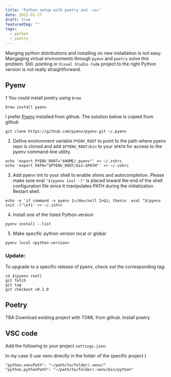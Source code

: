 ```yaml
---
title: 'Python setup with poetry and  vsc'
date: 2021-01-27
draft: true
featuredImg: ""
tags: 
  - python
  - poetry
---
```


Manging python distributions and installing on new installation is not easy.
Mangaging virtual environments through `pyenv`  and `poetry` solve this problem.
Still. pointing in `Visual Studio Code`  project to the right Python version is not really  straightforward.

## Pyenv

1 You could install poetry using `brew`
```
brew install pyenv
```
I prefer [Pyenv](https://github.com/pyenv/pyenv-installer) installed from github. The solution below is copied from github
``` 
git clone https://github.com/pyenv/pyenv.git ~/.pyenv
```
2. Define environment variable `PYENV_ROOT` to point to the path where pyenv repo is cloned and add `$PYENV_ROOT/bin` to your `$PATH` for access to the pyenv command-line utility.
```
echo 'export PYENV_ROOT="$HOME/.pyenv"' >> ~/.zshrc
echo 'export PATH="$PYENV_ROOT/bin:$PATH"' >> ~/.zshrc
```
3. Add pyenv init to your shell to enable shims and autocompletion. Please make sure eval `"$(pyenv init -)"` is placed toward the end of the shell configuration file since it manipulates PATH during the initialization. Restart shell.
```
echo -e 'if command -v pyenv 1>/dev/null 2>&1; then\n  eval "$(pyenv init -)"\nfi' >> ~/.zshrc
```
4. Install one of the listed Python version
```
pyenv install --list
```
5. Make specific python version local or global
```
pyenv local <python-version>
```
### Update:
To upgrade to a specific release of pyenv, check out the corresponding tag:

```
cd $(pyenv root)
git fetch
git tag
git checkout v0.1.0
```


## Poetry 

TBA
Download existing project with TOML from github.
Install poetry

## VSC code

Add the following to your project `settings.json`:

In my case (I use venv directly in the folder of the specific project )

<!--"python.venvPath": "~/PhD/Projects/rhythmical/.venv/"-->
<!--"python.pythonPath": "~/PhD/Projects/rhythmical/.venv/bin/python"-->


```
"python.venvPath": "~/path/to/folder/.venv/"
"python.pythonPath": "~/path/to/folder/.venv/bin/python"
```
